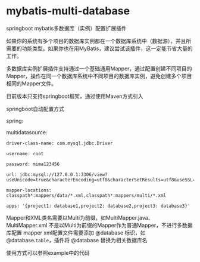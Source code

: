 # mybatis-multi-database
springboot mybatis多数据库（实例）配置扩展插件

如果你的系统有多个项目的数据库实例都在一个数据库系统中（数据源），并且所需要的功能类型。如果你也在用MyBatis，建议尝试该插件，这一定能节省大量的工作。

多数据库实例扩展插件支持通过一个基础通用Mapper，通过配置创建不同项目的Mapper，操作在同一个数据库系统中不同项目的数据库实例，避免创建多个项目相同的Mapper文件。

目前版本只支持springboot框架，通过使用Maven方式引入

springboot自动配置方式

spring:

  multidatasource:
    
    driver-class-name: com.mysql.jdbc.Driver
    
    username: root
    
    password: mima123456
    
    url: jdbc:mysql://127.0.0.1:3306/view?useUnicode=true&characterEncoding=utf8&characterSetResults=utf8&useSSL=false
    
    mapper-locations: classpath*:mappers/data/*.xml,classpath*:mappers/multi/*.xml
    
    apps: '{project1: database1,project2: database2,project3: database3}'

Mapper和XML类名需要以Multi为前缀，如MultiMapper.java、MultiMapper.xml
不是以Multi为前缀的Mapper作为普通Mapper，不进行多数据库配置
mapper xml配置文件需要添加 @database 标识，如 @database.`table`，插件将 @database 替换为相关数据库名

使用方式可以参照example中的代码
